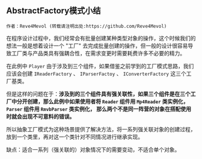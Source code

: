 ## AbstractFactory模式小结

    作者：Reve4Mevol (转载请注明出处:https://github.com/Reve4Mevol)

在程序设计过程中，我们经常会有批量创建某种类型对象的操作，这个时候我们的想法一般是想着设计一个 "工厂" 去完成批量创建的操作，但一般的设计很容易导致工厂类与产品类具有强耦合性，在需求变更时需要耗费许多不必要的精力。

在此例中 `Player` 由于涉及到三个组件，如果借鉴之前学到的工厂模式思路，我们应该会创建 `IReaderFactory` 、 `IParserFactoy` 、  `IConverterFactory` 这三个工厂基类。

但是这样的问题在于：__涉及到的三个组件具有强关联性，如果三个组件是在三个工厂中分开创建，那么此例中如果使用者将 `Reader` 组件用 `Mp4Reader` 类实例化， `Parser` 组件用 `RmvbParser` 类实例化，
那么两个不是同一阵营的对象在搭配使用时就会出现不可意料的错误。__

所以抽象工厂模式为这种场景提供了解决方法，将一系列强关联对象的创建过程，放到一个类里，再对这一个类针对不同情况进行继承实现。

缺点：适合一系列（强关联的）对象情况下的需要变动，不适合单个对象。